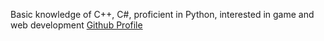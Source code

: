 Basic knowledge of C++, C#, proficient in Python, interested in game and web development
[Github Profile]([https://example.com](https://matthew2025-byte.github.io/))
